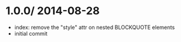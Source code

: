 
1.0.0/ 2014-08-28
==================

 * index: remove the "style" attr on nested BLOCKQUOTE elements
 * initial commit
